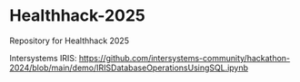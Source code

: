# Healthhack-2025
Repository for Healthhack 2025


Intersystems IRIS:
https://github.com/intersystems-community/hackathon-2024/blob/main/demo/IRISDatabaseOperationsUsingSQL.ipynb


